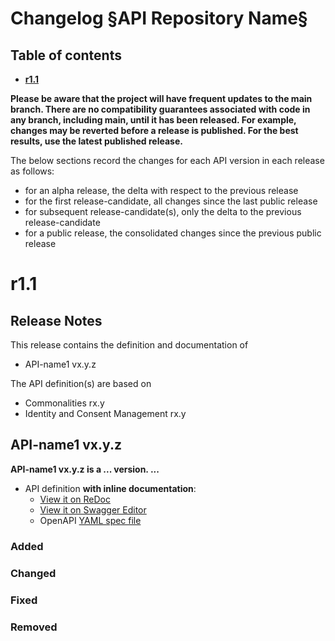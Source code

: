 # Changelog §API Repository Name§

<!--NOTE: in above title replace §API Repository Name§ with the actual repository name and remove this comment-->

## Table of contents

- **[r1.1](#r11)**

**Please be aware that the project will have frequent updates to the main branch. There are no compatibility guarantees associated with code in any branch, including main, until it has been released. For example, changes may be reverted before a release is published. For the best results, use the latest published release.**

The below sections record the changes for each API version in each release as follows:

* for an alpha release, the delta with respect to the previous release
* for the first release-candidate, all changes since the last public release
* for subsequent release-candidate(s), only the delta to the previous release-candidate
* for a public release, the consolidated changes since the previous public release

<!--Repeat the below release section (header 1 and subsections) at the top of this file for each new (pre-)release-->

# r1.1

## Release Notes

This release contains the definition and documentation of
* API-name1 vx.y.z
<!--* API-name2 vx.y.z - unchanged-->
<!--In case the repository (and hence its release) contains multiple APIs, list them all here. Also mention if an API in the repository is unchanged. Note: There shall be no "wip" API version in the repository at the time of release.-->

<!--For any API version, if known, and for public API versions, include the link to the related Commonalities and ICM releases:-->
The API definition(s) are based on
* Commonalities rx.y
* Identity and Consent Management rx.y

<!--In case the repository contains multiple APIs, for each API version that changed in this release, create additional sections by copying and filling the below template (level 2 and 3 sections), replacing the API-name and API-version vx.y.z with actual API name and version.-->

## API-name1 vx.y.z

**API-name1 vx.y.z is a ... version. ...**

- API definition **with inline documentation**:
  - [View it on ReDoc](https://redocly.github.io/redoc/?url=https://raw.githubusercontent.com/camaraproject/API-name1-repo/r1.1/code/API_definitions/api-name1.yaml&nocors)
  - [View it on Swagger Editor](https://editor.swagger.io/?url=https://raw.githubusercontent.com/camaraproject/API-name1-repo/r1.1/code/API_definitions/api-name1.yaml)
  - OpenAPI [YAML spec file](https://github.com/camaraproject/API-name1-repo/blob/r1.1/code/API_definitions/api-name1.yaml)

### Added

### Changed

### Fixed

### Removed
